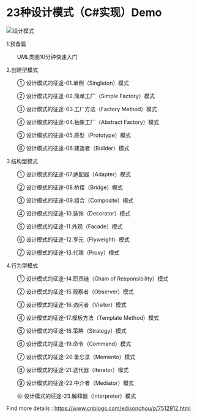 # 23种设计模式（C#实现）Demo
![设计模式](https://images2017.cnblogs.com/blog/381412/201709/381412-20170913222620657-1965614219.jpg)

1.预备篇

　　UML类图10分钟快速入门

2.创建型模式

　　① 设计模式的征途-01.单例（Singleton）模式

　　② 设计模式的征途-02.简单工厂（Simple Factory）模式

　　③ 设计模式的征途-03.工厂方法（Factory Method）模式

　　④ 设计模式的征途-04.抽象工厂（Abstract Factory）模式

　　⑤ 设计模式的征途-05.原型（Prototype）模式

　　⑥ 设计模式的征途-06.建造者（Builder）模式

3.结构型模式

　　① 设计模式的征途-07.适配器（Adapter）模式

　　② 设计模式的征途-08.桥接（Bridge）模式

　　③ 设计模式的征途-09.组合（Composite）模式

　　④ 设计模式的征途-10.装饰（Decorator）模式

　　⑤ 设计模式的征途-11.外观（Facade）模式

　　⑥ 设计模式的征途-12.享元（Flyweight）模式

　　⑦ 设计模式的征途-13.代理（Proxy）模式

4.行为型模式

　　① 设计模式的征途-14.职责链（Chain of Responsibility）模式

　　② 设计模式的征途-15.观察者（Observer）模式

　　③ 设计模式的征途-16.访问者（Visitor）模式

　　④ 设计模式的征途-17.模板方法（Template Method）模式

　　⑤ 设计模式的征途-18.策略（Strategy）模式

　　⑥ 设计模式的征途-19.命令（Command）模式

　　⑦ 设计模式的征途-20.备忘录（Memento）模式

　　⑧ 设计模式的征途-21.迭代器（Iterator）模式

　　⑨ 设计模式的征途-22.中介者（Mediator）模式

　　⑩ 设计模式的征途-23.解释器（Interpreter）模式

Find more details : https://www.cnblogs.com/edisonchou/p/7512912.html